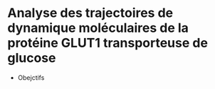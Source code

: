 # Analyse des trajectoires de dynamique moléculaires de la protéine GLUT1 transporteuse de glucose

* Obejctifs
